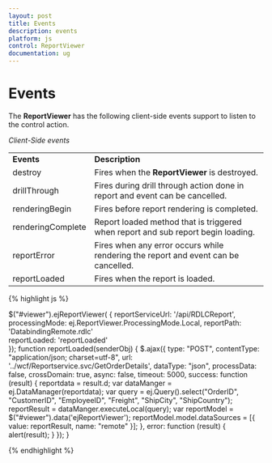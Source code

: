 ```yaml
---
layout: post
title: Events
description: events
platform: js
control: ReportViewer
documentation: ug
---
```


# Events

The **ReportViewer** has the following client-side events support to listen to the control action.

_Client-Side events_

<table>
<tr>
<td>
<b>Events</b></td><td>
<b>Description</b></td></tr>
<tr>
<td>
destroy</td><td>
Fires when the <b>ReportViewer</b> is destroyed.</td></tr>
<tr>
<td>
drillThrough</td><td>
Fires during drill through action done in report and event can be cancelled.</td></tr>
<tr>
<td>
renderingBegin</td><td>
Fires before report rendering is completed.</td></tr>
<tr>
<td>
renderingComplete</td><td>
Report loaded method that is triggered when report and sub report begin loading.</td></tr>
<tr>
<td>
reportError</td><td>
Fires when any error occurs while rendering the report and event can be cancelled.</td></tr>
<tr>
<td>
reportLoaded</td><td>
Fires when the report is loaded.</td></tr>
</table>


{% highlight js %}



$("#viewer").ejReportViewer(
                        {
                            reportServiceUrl: '/api/RDLCReport',
                            processingMode: ej.ReportViewer.ProcessingMode.Local,
                            reportPath: 'DatabindingRemote.rdlc'                          
                            reportLoaded:   'reportLoaded'                          
                        });
        function reportLoaded(senderObj) {
            $.ajax({
                type: "POST",
                contentType: "application/json; charset=utf-8",
                url: '../wcf/Reportservice.svc/GetOrderDetails',
                dataType: "json",
                processData: false,
                crossDomain: true,
                async: false,
                timeout: 5000,
                success: function (result) {
                    reportdata = result.d;
                    var dataManger = ej.DataManager(reportdata);
                    var query = ej.Query().select("OrderID", "CustomerID", "EmployeeID", "Freight", "ShipCity", "ShipCountry");
                    reportResult = dataManger.executeLocal(query);
                    var reportModel = $("#viewer").data('ejReportViewer');
                    reportModel.model.dataSources = [{ value: reportResult, name: "remote" }];
                },
                error: function (result) {
                    alert(result);
                }
            });
        }


{% endhighlight %}















